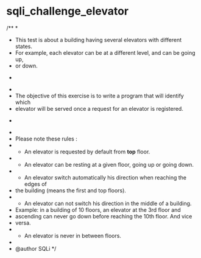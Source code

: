 # sqli_challenge_elevator

/**
 * 
 * This test is about a building having several elevators with different states.
 * For example, each elevator can be at a different level, and can be going up,
 * or down.
 * </p>
 * 
 * The objective of this exercise is to write a program that will identify which
 * elevator will be served once a request for an elevator is registered.
 * </p>
 * 
 * Please note these rules : </br>
 * - An elevator is requested by default from <b>top</b> floor. </br>
 * - An elevator can be resting at a given floor, going up or going down. </br>
 * - An elevator switch automatically his direction when reaching the edges of
 * the building (means the first and top floors). </br>
 * - An elevator can not switch his direction in the middle of a building.
 * Example: in a building of 10 floors, an elevator at the 3rd floor and
 * ascending can never go down before reaching the 10th floor. And vice
 * versa.</br>
 * - An elevator is never in between floors.
 * 
 * @author SQLi
 */
